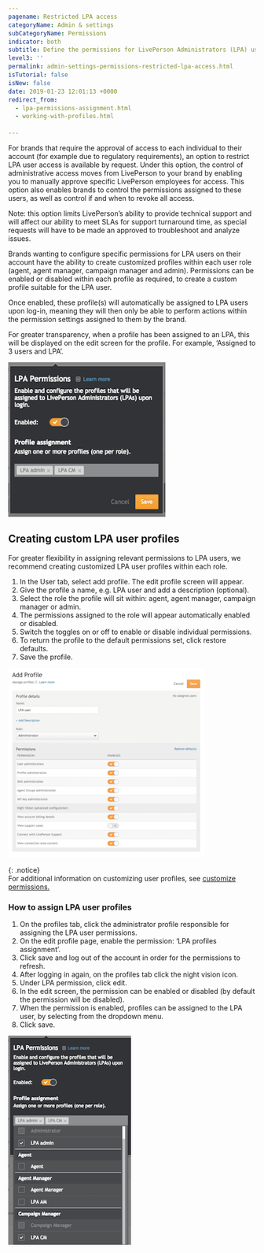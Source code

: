 ```yaml
---
pagename: Restricted LPA access
categoryName: Admin & settings
subCategoryName: Permissions
indicator: both
subtitle: Define the permissions for LivePerson Administrators (LPA) users
level3: ''
permalink: admin-settings-permissions-restricted-lpa-access.html
isTutorial: false
isNew: false
date: 2019-01-23 12:01:13 +0000
redirect_from:
  - lpa-permissions-assignment.html
  - working-with-profiles.html

---
```

For brands that require the approval of access to each individual to their account (for example due to regulatory requirements), an option to restrict LPA user access is available by request.  Under this option, the control of administrative access moves from LivePerson to your brand by enabling you to manually approve specific LivePerson employees for access. This option also enables brands to control the permissions assigned to these users, as well as control if and when to revoke all access. 

Note:  this option limits LivePerson’s ability to provide technical support and will affect our ability to meet SLAs for support turnaround time, as special requests will have to be made an approved to troubleshoot and analyze issues.  

Brands wanting to configure specific permissions for LPA users on their account have the ability to create customized profiles within each user role (agent, agent manager, campaign manager and admin). Permissions can be enabled or disabled within each profile as required, to create a custom profile suitable for the LPA user.

Once enabled, these profile(s) will automatically be assigned to LPA users upon log-in, meaning they will then only be able to perform actions within the permission settings assigned to them by the brand.

For greater transparency, when a profile has been assigned to an LPA, this will be displayed on the edit screen for the profile. For example, ‘Assigned to 3 users and LPA’.

![](/img/assign_permissions1.png)

## Creating custom LPA user profiles

For greater flexibility in assigning relevant permissions to LPA users, we recommend creating customized LPA user profiles within each role.

1. In the User tab, select add profile. The edit profile screen will appear.
2. Give the profile a name, e.g. LPA user and add a description (optional).
3. Select the role the profile will sit within: agent, agent manager, campaign manager or admin.
4. The permissions assigned to the role will appear automatically enabled or disabled.
5. Switch the toggles on or off to enable or disable individual permissions.
6. To return the profile to the default permissions set, click restore defaults.
7. Save the profile.

![](/img/assign_permissions2-1.png)

{: .notice}  
For additional information on customizing user profiles, see [customize permissions.](admin-settings-permissions-customize-permissions.html)

### How to assign LPA user profiles

1. On the profiles tab, click the administrator profile responsible for assigning the LPA user permissions.
2. On the edit profile page, enable the permission: ‘LPA profiles assignment’.
3. Click save and log out of the account in order for the permissions to refresh.
4. After logging in again, on the profiles tab click the night vision icon.
5. Under LPA permission, click edit.
6. In the edit screen, the permission can be enabled or disabled (by default the permission will be disabled).
7. When the permission is enabled, profiles can be assigned to the LPA user, by selecting from the dropdown menu.
8. Click save.

![](/img/assign-permissions5-1.png)
